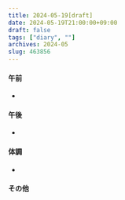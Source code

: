 ```yaml
---
title: 2024-05-19[draft]
date: 2024-05-19T21:00:00+09:00
draft: false
tags: ["diary", ""]
archives: 2024-05
slug: 463856
---
```

#### 午前
- 
#### 午後
- 
#### 体調
- 
#### その他